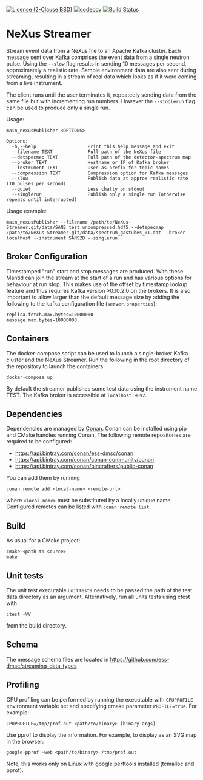[![License (2-Clause BSD)](https://img.shields.io/badge/license-BSD%202--Clause-blue.svg)](https://github.com/ess-dmsc/NeXus-Streamer/blob/master/LICENSE) [![codecov](https://codecov.io/gh/ess-dmsc/NeXus-Streamer/branch/master/graph/badge.svg)](https://codecov.io/gh/ess-dmsc/NeXus-Streamer) [![Build Status](https://jenkins.esss.dk/dm/job/ess-dmsc/job/NeXus-Streamer/job/master/badge/icon)](https://jenkins.esss.dk/dm/job/ess-dmsc/job/NeXus-Streamer/job/master/)

# NeXus Streamer
Stream event data from a NeXus file to an Apache Kafka cluster. Each message sent over Kafka comprises the event data from a single neutron pulse. Using the `--slow` flag results in sending 10 messages per second, approximately a realistic rate. Sample environment data are also sent during streaming, resulting in a stream of real data which looks as if it were coming from a live instrument.

The client runs until the user terminates it, repeatedly sending data from the same file but with incrementing run numbers. However the `--singlerun` flag can be used to produce only a single run.

Usage:
```
main_nexusPublisher <OPTIONS>

Options:
  -h,--help                   Print this help message and exit
  --filename TEXT             Full path of the NeXus file
  --detspecmap TEXT           Full path of the detector-spectrum map
  --broker TEXT               Hostname or IP of Kafka broker
  --instrument TEXT           Used as prefix for topic names
  --compression TEXT          Compression option for Kafka messages
  --slow                      Publish data at approx realistic rate (10 pulses per second)
  --quiet                     Less chatty on stdout
  --singlerun                 Publish only a single run (otherwise repeats until interrupted)
```

Usage example:
```
main_nexusPublisher --filename /path/to/NeXus-Streamer.git/data/SANS_test_uncompressed.hdf5 --detspecmap /path/to/NeXus-Streamer.git/data/spectrum_gastubes_01.dat --broker localhost --instrument SANS2D --singlerun
```

## Broker Configuration
Timestamped "run" start and stop messages are produced. With these Mantid can join the stream at the start of a run and has various options for behaviour at run stop. This makes use of the offset by timestamp lookup feature and thus requires Kafka version >0.10.2.0 on the brokers.
It is also important to allow larger than the default message size by adding the following to the kafka configuration file (`server.properties`):
```
replica.fetch.max.bytes=10000000
message.max.bytes=10000000
```

## Containers
The docker-compose script can be used to launch a single-broker Kafka cluster and the NeXus Streamer.
Run the following in the root directory of the repository to launch the containers.

```
docker-compose up
```
By default the streamer publishes some test data using the instrument name TEST. The Kafka broker is accessible at `localhost:9092`.

## Dependencies

Dependencies are managed by [Conan](https://conan.io/). Conan can be installed using pip and CMake handles running Conan.
The following remote repositories are required to be configured:

- https://api.bintray.com/conan/ess-dmsc/conan
- https://api.bintray.com/conan/conan-community/conan
- https://api.bintray.com/conan/bincrafters/public-conan

You can add them by running
```
conan remote add <local-name> <remote-url>
```
where `<local-name>` must be substituted by a locally unique name. Configured
remotes can be listed with `conan remote list`.

## Build

As usual for a CMake project:
```
cmake <path-to-source>
make
```

## Unit tests
The unit test executable `UnitTests` needs to be passed the path of the test data directory as an argument.
Alternatively, run all units tests using ctest with
```
ctest -VV
```
from the build directory.

## Schema
The message schema files are located in https://github.com/ess-dmsc/streaming-data-types

## Profiling
CPU profiling can be performed by running the executable with `CPUPROFILE` environment variable set and specifying cmake parameter `PROFILE=true`.
For example:
```
CPUPROFILE=/tmp/prof.out <path/to/binary> [binary args]
```  
Use pprof to display the information. For example, to display as an SVG map in the browser:
```
google-pprof -web <path/to/binary> /tmp/prof.out
```
Note, this works only on Linux with google perftools installed (tcmalloc and pprof).
